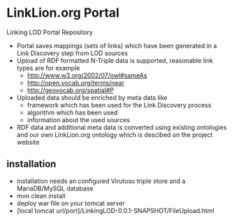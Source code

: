 LinkLion.org Portal
===================

Linking LOD Portal Repository

- Portal saves mappings (sets of links) which have been generated in a Link Discovery step from LOD sources
- Upload of RDF formatted N-Triple data is supported, reasonable link types are for example 
    - http://www.w3.org/2002/07/owl#sameAs
    - http://open.vocab.org/terms/near
    - http://geovocab.org/spatial#P
- Uploaded data should be enriched by meta data like
    - framework which has been used for the Link Discovery process
    - algorithm which has been used
    - information about the used sources
- RDF data and additional meta data is converted using existing ontologies and
  our own LinkLion.org ontology which is descibed on the project website

installation
------------

- installation needs an configured Virutoso triple store and a MariaDB/MySQL database
- mvn clean install
- deploy war file on your tomcat server
- [local tomcat url/port]/LinkingLOD-0.0.1-SNAPSHOT/FileUpload.html
